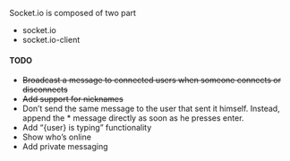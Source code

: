 Socket.io is composed of two part
* socket.io
* socket.io-client

#### TODO
* ~~Broadcast a message to connected users when someone connects or disconnects~~
* ~~Add support for nicknames~~
* Don’t send the same message to the user that sent it himself. Instead, append the * message directly as soon as he presses enter.
* Add “{user} is typing” functionality
* Show who’s online
* Add private messaging